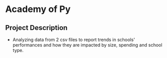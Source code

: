 # Academy of Py

## Project Description
* Analyzing data from 2 csv files to report trends in schools' performances and how they are impacted by size, spending and school type. 


